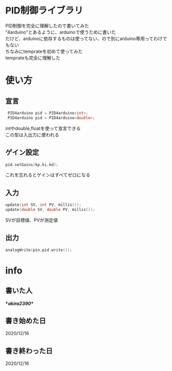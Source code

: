 # PID制御ライブラリ
PID制御を完全に理解したので書いてみた  
"4arduino"とあるように、arduinoで使うために書いた  
だけど、arduinoに依存するものは使ってない、ので別にarduino専用ってわけでもない  
ちなみにtemprateを初めて使ってみた  
temprateも完全に理解した


# 使い方



## 宣言
```cpp:実はまだ試していないので本当にこれでいいのかはわからない.cpp
 PID4arduino pid = PID4arduino<int>;
 PID4arduino pid = PID4arduino<double>;

```
intやdouble,floatを使って宣言できる  
この型は入出力に使われる

## ゲイン設定
```cpp:hogehoge.cpp
pid.setGains(kp,ki,kd);
``` 
これを忘れるとゲインはすべてゼロになる  
## 入力
```cpp:fugafuga.cpp
update(int SV, int PV, millis());
update(double SV, double PV, millis());
```
SVが目標値、PVが測定値

## 出力
```cpp:piyopiyo.cpp
analogWrite(pin,pid.write());
```


# info
## 書いた人
 **†*akira2390*†**

## 書き始めた日
 2020/12/16

## 書き終わった日
 2020/12/16